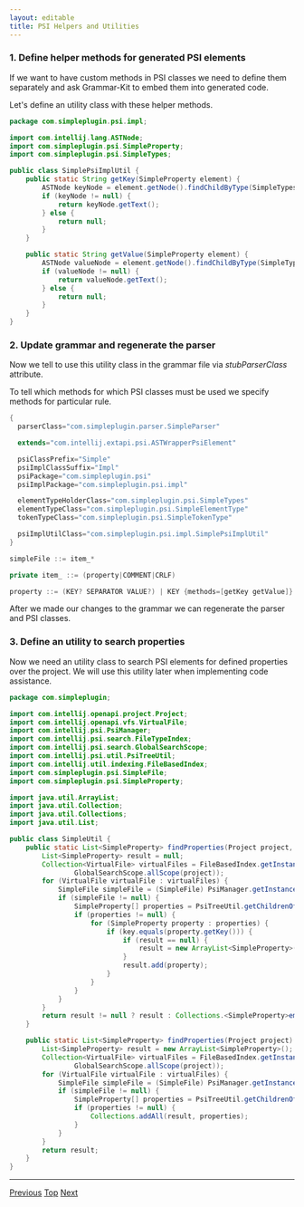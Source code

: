 ```yaml
---
layout: editable
title: PSI Helpers and Utilities
---
```


<!--
INITIAL_SOURCE https://confluence.jetbrains.com/display/IntelliJIDEA/PSI+Helpers+and+Utilities
-->



### 1. Define helper methods for generated PSI elements

If we want to have custom methods in PSI classes we need to define them separately and ask Grammar-Kit to embed them into generated code.

Let's define an utility class with these helper methods.

```java
package com.simpleplugin.psi.impl;

import com.intellij.lang.ASTNode;
import com.simpleplugin.psi.SimpleProperty;
import com.simpleplugin.psi.SimpleTypes;

public class SimplePsiImplUtil {
    public static String getKey(SimpleProperty element) {
        ASTNode keyNode = element.getNode().findChildByType(SimpleTypes.KEY);
        if (keyNode != null) {
            return keyNode.getText();
        } else {
            return null;
        }
    }

    public static String getValue(SimpleProperty element) {
        ASTNode valueNode = element.getNode().findChildByType(SimpleTypes.VALUE);
        if (valueNode != null) {
            return valueNode.getText();
        } else {
            return null;
        }
    }
}
```

### 2. Update grammar and regenerate the parser

Now we tell to use this utility class in the grammar file via *stubParserClass* attribute.

To tell which methods for which PSI classes must be used we specify methods for particular rule.

```java
{
  parserClass="com.simpleplugin.parser.SimpleParser"

  extends="com.intellij.extapi.psi.ASTWrapperPsiElement"

  psiClassPrefix="Simple"
  psiImplClassSuffix="Impl"
  psiPackage="com.simpleplugin.psi"
  psiImplPackage="com.simpleplugin.psi.impl"

  elementTypeHolderClass="com.simpleplugin.psi.SimpleTypes"
  elementTypeClass="com.simpleplugin.psi.SimpleElementType"
  tokenTypeClass="com.simpleplugin.psi.SimpleTokenType"

  psiImplUtilClass="com.simpleplugin.psi.impl.SimplePsiImplUtil"
}

simpleFile ::= item_*

private item_ ::= (property|COMMENT|CRLF)

property ::= (KEY? SEPARATOR VALUE?) | KEY {methods=[getKey getValue]}
```

After we made our changes to the grammar we can regenerate the parser and PSI classes.

### 3. Define an utility to search properties

Now we need an utility class to search PSI elements for defined properties over the project.
We will use this utility later when implementing code assistance.

```java
package com.simpleplugin;

import com.intellij.openapi.project.Project;
import com.intellij.openapi.vfs.VirtualFile;
import com.intellij.psi.PsiManager;
import com.intellij.psi.search.FileTypeIndex;
import com.intellij.psi.search.GlobalSearchScope;
import com.intellij.psi.util.PsiTreeUtil;
import com.intellij.util.indexing.FileBasedIndex;
import com.simpleplugin.psi.SimpleFile;
import com.simpleplugin.psi.SimpleProperty;

import java.util.ArrayList;
import java.util.Collection;
import java.util.Collections;
import java.util.List;

public class SimpleUtil {
    public static List<SimpleProperty> findProperties(Project project, String key) {
        List<SimpleProperty> result = null;
        Collection<VirtualFile> virtualFiles = FileBasedIndex.getInstance().getContainingFiles(FileTypeIndex.NAME, SimpleFileType.INSTANCE,
                GlobalSearchScope.allScope(project));
        for (VirtualFile virtualFile : virtualFiles) {
            SimpleFile simpleFile = (SimpleFile) PsiManager.getInstance(project).findFile(virtualFile);
            if (simpleFile != null) {
                SimpleProperty[] properties = PsiTreeUtil.getChildrenOfType(simpleFile, SimpleProperty.class);
                if (properties != null) {
                    for (SimpleProperty property : properties) {
                        if (key.equals(property.getKey())) {
                            if (result == null) {
                                result = new ArrayList<SimpleProperty>();
                            }
                            result.add(property);
                        }
                    }
                }
            }
        }
        return result != null ? result : Collections.<SimpleProperty>emptyList();
    }

    public static List<SimpleProperty> findProperties(Project project) {
        List<SimpleProperty> result = new ArrayList<SimpleProperty>();
        Collection<VirtualFile> virtualFiles = FileBasedIndex.getInstance().getContainingFiles(FileTypeIndex.NAME, SimpleFileType.INSTANCE,
                GlobalSearchScope.allScope(project));
        for (VirtualFile virtualFile : virtualFiles) {
            SimpleFile simpleFile = (SimpleFile) PsiManager.getInstance(project).findFile(virtualFile);
            if (simpleFile != null) {
                SimpleProperty[] properties = PsiTreeUtil.getChildrenOfType(simpleFile, SimpleProperty.class);
                if (properties != null) {
                    Collections.addAll(result, properties);
                }
            }
        }
        return result;
    }
}
```

----------------
[Previous](syntax_highlighter_and_color_settings_page.html)
[Top](cls_tutorial.html)
[Next](annotator.html)

